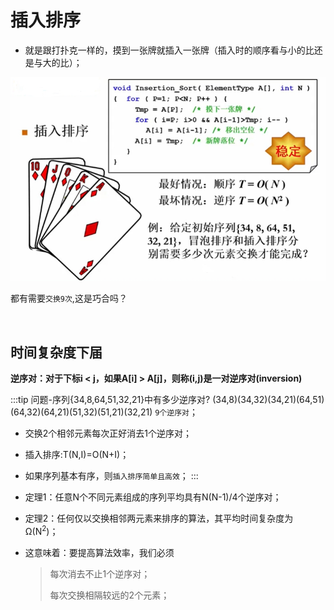 # 插入排序

- 就是跟打扑克一样的，摸到一张牌就插入一张牌（插入时的顺序看与小的比还是与大的比）；

![图片](./images/data-structure_4-3_1.png)

都有需要`交换9次`,这是巧合吗？

<br/>

## 时间复杂度下届

**逆序对：对于下标i < j，如果A[i] > A[j]，则称(i,j)是一对逆序对(inversion)**

:::tip 问题-序列{34,8,64,51,32,21}中有多少逆序对?
(34,8)(34,32)(34,21)(64,51)(64,32)(64,21)(51,32)(51,21)(32,21) `9个逆序对`；
- 交换2个相邻元素每次正好消去1个逆序对；
- 插入排序:T(N,I)=O(N+I)；
- 如果序列基本有序，则`插入排序简单且高效`；
:::


- 定理1：任意N个不同元素组成的序列平均具有N(N-1)/4个逆序对；
- 定理2：任何仅以交换相邻两元素来排序的算法，其平均时间复杂度为Ω(N<sup>2</sup>)；
- 这意味着：要提高算法效率，我们必须
  > 每次消去不止1个逆序对；
  >
  > 每次交换相隔较远的2个元素；